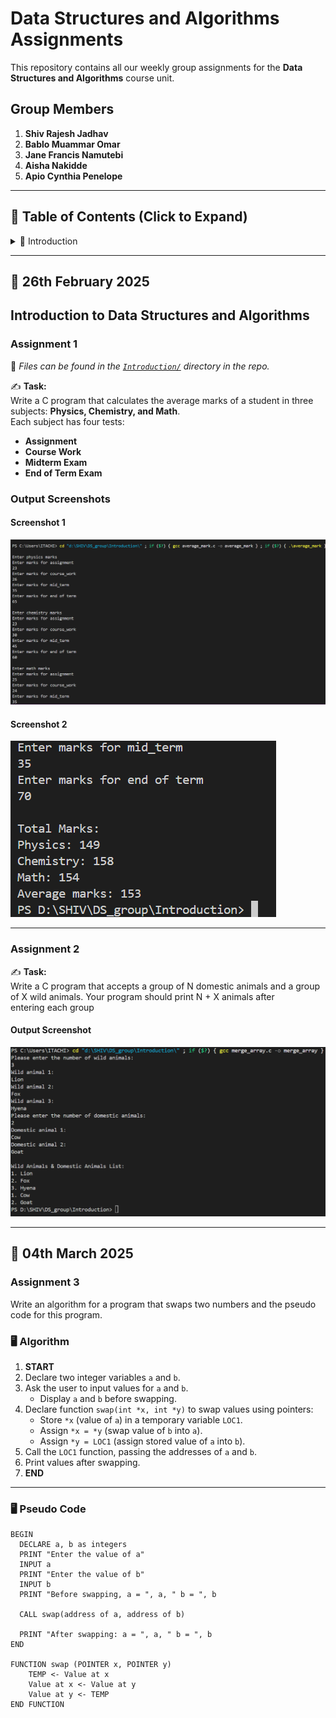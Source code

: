 # Data Structures and Algorithms Assignments  

This repository contains all our weekly group assignments for the **Data Structures and Algorithms** course unit.  

## **Group Members**  
1. **Shiv Rajesh Jadhav**  
2. **Bablo Muammar Omar**  
3. **Jane Francis Namutebi**  
4. **Aisha Nakidde**  
5. **Apio Cynthia Penelope**  

---

## **📂 Table of Contents (Click to Expand)**  

<details>
  <summary>📌 Introduction</summary>

  - [Introduction to Data Structures and Algorithms](#introduction-to-data-structures-and-algorithms)  
  - [Assignment 1](#assignment-1)  
  - [Assignment 2](#assignment-2)
  - [Assignment 3](#assignment-3)  
  - [Output Screenshots](#output-screenshots)  

</details>

---

## **📅 26th February 2025**  

## **Introduction to Data Structures and Algorithms**  

### **Assignment 1**  
📁 *Files can be found in the [`Introduction/`](Introduction/) directory in the repo.*  

✍ **Task:**  
Write a C program that calculates the average marks of a student in three subjects: **Physics, Chemistry, and Math**.  
Each subject has four tests:  
- **Assignment**  
- **Course Work**  
- **Midterm Exam**  
- **End of Term Exam**  

### **Output Screenshots**  
#### **Screenshot 1**  
![Screen 1](screenshots/Average_marks1.png)  

#### **Screenshot 2**  
![Screen 2](screenshots/Average_marks2.png)  

---

### **Assignment 2**  
✍ **Task:**  
Write a C program that accepts a group of N domestic animals and a group of X wild animals.
Your program should print N + X animals after entering each group  

#### **Output Screenshot**  
![Output Assignment 2](screenshots/Merge_array.png)  

---
## **📅 04th March 2025** 
### **Assignment 3**
Write an algorithm for a program that swaps two numbers and the pseudo code for this program.

### 🖥 **Algorithm**  

1. **START**  
2. Declare two integer variables `a` and `b`.  
3. Ask the user to input values for `a` and `b`.  
   - Display `a` and `b` before swapping.  
4. Declare function `swap(int *x, int *y)` to swap values using pointers:  
   - Store `*x` (value of `a`) in a temporary variable `LOC1`.  
   - Assign `*x = *y` (swap value of `b` into `a`).  
   - Assign `*y = LOC1` (assign stored value of `a` into `b`).  
5. Call the `LOC1` function, passing the addresses of `a` and `b`.  
6. Print values after swapping.  
7. **END**  

---

### 🖥 **Pseudo Code**  

```plaintext
BEGIN
  DECLARE a, b as integers
  PRINT "Enter the value of a"
  INPUT a
  PRINT "Enter the value of b"
  INPUT b
  PRINT "Before swapping, a = ", a, " b = ", b

  CALL swap(address of a, address of b)

  PRINT "After swapping: a = ", a, " b = ", b
END

FUNCTION swap (POINTER x, POINTER y)
    TEMP <- Value at x
    Value at x <- Value at y
    Value at y <- TEMP
END FUNCTION
